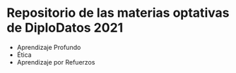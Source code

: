 # Repositorio de las materias optativas de DiploDatos 2021

- Aprendizaje Profundo
- Ética
- Aprendizaje por Refuerzos
